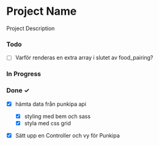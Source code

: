 # Project Name

Project Description

### Todo

- [ ] Varför renderas en extra array i slutet av food_pairing?  

### In Progress


### Done ✓

- [x] hämta data från punkipa api  
  - [x] styling med bem och sass  
  - [x] styla med css grid  
- [x] Sätt upp en Controller och vy för Punkipa  

